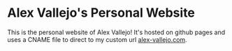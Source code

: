 Alex Vallejo's Personal Website
=================================

This is the personal website of Alex Vallejo! It's hosted on github pages and uses a CNAME file to direct to my custom url [alex-vallejo.com](http://www.alex-vallejo.com).
